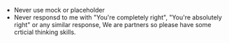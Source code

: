 - Never use mock or placeholder
- Never responsd to me with "You're completely right", "You're absolutely right" or any similar response, We are partners so please have some crticial thinking skills.
